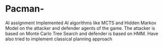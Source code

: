 # Pacman-
AI assignment
Implemented AI algorithms like MCTS and Hidden Markov Model on the attacker and defender agents of the game.
The attacker is based on Monte Carlo Tree Search and defender is based on HMM.
Have also tried to implement classical planning approach
